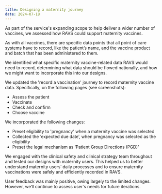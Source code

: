 ```yaml
---
title: Designing a maternity journey
date: 2024-07-18
---
```


As part of the service's expanding scope to help deliver a wider number of vaccines, we assessed how RAVS could support maternity vaccines.

As with all vaccines, there are specific data points that all point of care systems have to record, like the patient’s name, and the vaccine product and batch that has been administered to them.

We identified what specific maternity vaccine-related data RAVS would need to record, determining what data should be flowed nationally, and how we might want to incorporate this into our designs.

We updated the 'record a vaccination' journey to record maternity vaccine data. Specifically, on the following pages (see screenshots):

- Assess the patient
- Vaccinate
- Check and confirm
- Choose vaccine

We incorporated the following changes:

- Preset eligibility to 'pregnancy' when a maternity vaccine was selected
- Collected the ‘expected due date’, when pregnancy was selected as the eligibility
- Preset the legal mechanism as ‘Patient Group Directions (PGD)’

We engaged with the clinical safety and clinical strategy team throughout and tested our designs with maternity users. This helped us to better understand maternity users’ daily processes and to ensure maternity vaccinations were safely and efficiently recorded in RAVS.

User feedback was mainly positive, owing largely to the limited changes. However, we’ll continue to assess user's needs for future iterations.
